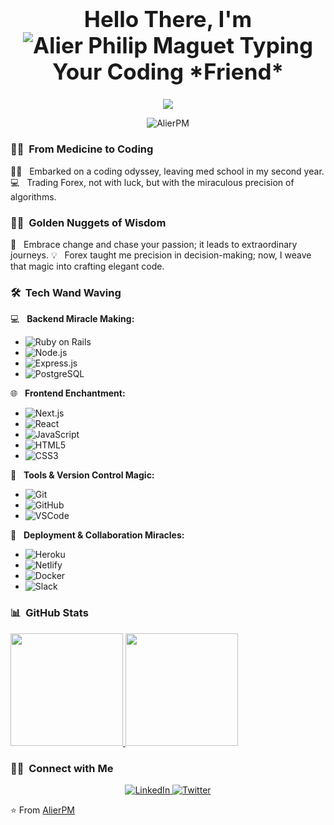 <h1 align="center" style="font-size: 2.5em; text-align: center;">Hello There, I'm <img src="https://readme-typing-svg.herokuapp.com?lines=Alier+Philip+Maguet&center=true&width=500&height=50" alt="Alier Philip Maguet Typing"/>Your Coding *Friend*</h1>


<p align="center">
  <a href="https://github.com/DenverCoder1/readme-typing-svg">
    <img src="https://readme-typing-svg.herokuapp.com?lines=Crafting+Code+with+Passion;Ex-Medical+Student+Turned+Tech+Enthusiast;Ruby+on+Rails+Advocate;Next.js+Devotee;Ever+Curious%2C+Forever+Learning&center=true&width=500&height=50">
  </a>
</p>


<p align="center"> 
	<img src="https://komarev.com/ghpvc/?username=AlierPM&label=Profile%20views&color=0e75b6&style=plastic" alt="AlierPM" /> 
</p>

<h3> 🏥✨ &nbsp;From Medicine to Coding</h3>

👨‍⚕️ &nbsp; Embarked on a coding odyssey, leaving med school in my second year.
 💻 &nbsp; Trading Forex, not with luck, but with the miraculous precision of algorithms.

<h3> 🌟💡 &nbsp;Golden Nuggets of Wisdom</h3>

🌱 &nbsp; Embrace change and chase your passion; it leads to extraordinary journeys.
💡 &nbsp; Forex taught me precision in decision-making; now, I weave that magic into crafting elegant code.

<h3> 🛠 &nbsp;Tech Wand Waving</h3>

 💻 &nbsp; **Backend Miracle Making:**
  - ![Ruby on Rails](https://img.shields.io/badge/-Ruby%20on%20Rails-333333?style=flat&logo=ruby-on-rails)
  - ![Node.js](https://img.shields.io/badge/-Node.js-333333?style=flat&logo=node.js)
  - ![Express.js](https://img.shields.io/badge/-Express.js-333333?style=flat&logo=express)
  - ![PostgreSQL](https://img.shields.io/badge/-PostgreSQL-333333?style=flat&logo=postgresql)

  🌐 &nbsp; **Frontend Enchantment:**
  - ![Next.js](https://img.shields.io/badge/-Next.js-333333?style=flat&logo=next.js)
  - ![React](https://img.shields.io/badge/-React-333333?style=flat&logo=react)
  - ![JavaScript](https://img.shields.io/badge/-JavaScript-333333?style=flat&logo=javascript)
  - ![HTML5](https://img.shields.io/badge/-HTML5-333333?style=flat&logo=HTML5)
  - ![CSS3](https://img.shields.io/badge/-CSS3-333333?style=flat&logo=CSS3)

 🔧 &nbsp; **Tools & Version Control Magic:**
  - ![Git](https://img.shields.io/badge/-Git-333333?style=flat&logo=git)
  - ![GitHub](https://img.shields.io/badge/-GitHub-333333?style=flat&logo=github)
  - ![VSCode](https://img.shields.io/badge/-VSCode-333333?style=flat&logo=visual-studio-code)

 🚀 &nbsp; **Deployment & Collaboration Miracles:**
  - ![Heroku](https://img.shields.io/badge/-Heroku-333333?style=flat&logo=heroku)
  - ![Netlify](https://img.shields.io/badge/-Netlify-333333?style=flat&logo=netlify)
  - ![Docker](https://img.shields.io/badge/-Docker-333333?style=flat&logo=docker)
  - ![Slack](https://img.shields.io/badge/-Slack-333333?style=flat&logo=slack)

<h3> 📊 &nbsp;GitHub Stats</h3>


<a href="https://github.com/AlierPM">
  <img height="180em" src="https://github-readme-stats.vercel.app/api?username=AlierPM&theme=buefy&show_icons=true" />
  <img height="180em" src="https://github-readme-stats.vercel.app/api/top-langs/?username=AlierPM&theme=buefy&layout=compact" />
</a>

<br/>

<h3> 🌟💫 &nbsp;Connect with Me </h3>

<p align="center">
  <a href="https://www.linkedin.com/in/alier-philip-maguet-b11653203/">
    <img alt="LinkedIn" src="https://img.shields.io/badge/LinkedIn-Alier%20Philip%20Maguet-blue?style=flat-square&logo=linkedin">
  </a>
  <a href="https://twitter.com/AlierPM">
    <img alt="Twitter" src="https://img.shields.io/badge/Twitter-Alier%20Philip%20Maguet-blue?style=flat-square&logo=twitter">
  </a>
</p>

⭐️ From [AlierPM](https://github.com/AlierPM)
